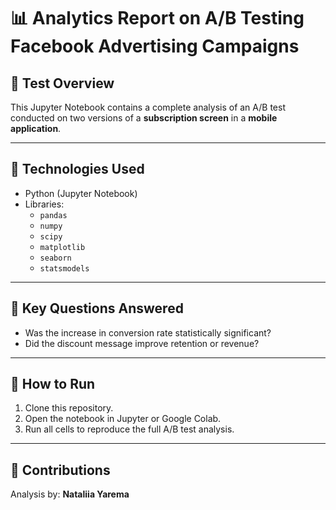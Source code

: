 # 📊 Analytics Report on A/B Testing Facebook Advertising Campaigns

## 🧪 Test Overview

This Jupyter Notebook contains a complete analysis of an A/B test conducted on two versions of a **subscription screen** in a **mobile application**.

---

## 🧰 Technologies Used

- Python (Jupyter Notebook)
- Libraries:
  - `pandas`
  - `numpy`
  - `scipy`
  - `matplotlib`
  - `seaborn`
  - `statsmodels`

---

## 🧠 Key Questions Answered

- Was the increase in conversion rate statistically significant?
- Did the discount message improve retention or revenue?

---

## 📌 How to Run

1. Clone this repository.
2. Open the notebook in Jupyter or Google Colab.
3. Run all cells to reproduce the full A/B test analysis.

---

## 🙌 Contributions

Analysis by: **Nataliia Yarema**  
